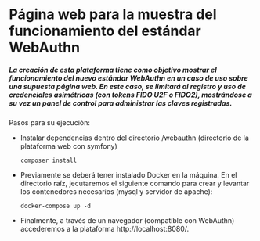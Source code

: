# Página web para la muestra del funcionamiento del estándar WebAuthn
##### La creación de esta plataforma tiene como objetivo mostrar el funcionamiento del nuevo estándar WebAuthn en un caso de uso sobre una supuesta página web. En este caso, se limitará al registro y uso de credenciales asimétricas (con tokens FIDO U2F o FIDO2), mostrándose a su vez un panel de control para administrar las claves registradas.

Pasos para su ejecución:
- Instalar dependencias dentro del directorio /webauthn (directorio de la plataforma web con symfony)

  ```
  composer install
  ```
- Previamente se deberá tener instalado Docker en la máquina. En el directorio raíz, jecutaremos el siguiente comando para crear y levantar los contenedores necesarios (mysql y servidor de apache):
  ```
  docker-compose up -d
  ```
- Finalmente, a través de un navegador (compatible con WebAuthn) accederemos a la plataforma http://localhost:8080/.
